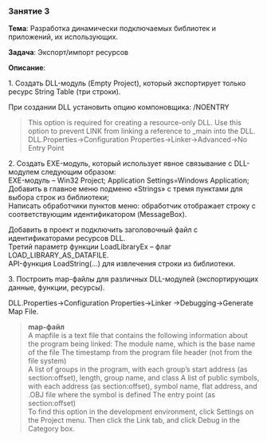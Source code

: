 ### Занятие 3

**Тема**: Разработка динамически подключаемых библиотек и приложений, их использующих.

**Задача**: Экспорт/импорт ресурсов

**Описание**:

1.&nbsp;Создать DLL-модуль (Empty Project), который экспортирует только ресурс String Table (три строки).  

При создании DLL установить опцию компоновщика:
/NOENTRY  
>This option is required for creating a resource-only DLL.
Use this option to prevent LINK from linking a reference to _main into the DLL.  
DLL.Properties->Configuration Properties->Linker->Advanced->No Entry Point  

2.&nbsp;Создать EXE-модуль, который использует явное связывание с DLL-модулем следующим образом:  
EXE-модуль – Win32 Project; Application Settings=Windows Application;  
Добавить в главное меню подменю «Strings» с тремя  пунктами для выбора строк из библиотеки;  
Написать обработчики пунктов меню: обработчик отображает строку с соответствующим идентификатором (MessageBox).  

Добавить в проект и подключить заголовочный файл с идентификаторами ресурсов DLL.  
Третий параметр функции LoadLibraryEx – флаг LOAD_LIBRARY_AS_DATAFILE.  
API-функция LoadString(…) для извлечения строки из библиотеки.  

3.&nbsp;Построить map-файлы для различных DLL-модулей (экспортирующих данные, функции, ресурсы).  

DLL.Properties->Configuration Properties->Linker ->Debugging->Generate Map File.  

>**map-файл**  
A mapfile is a text file that contains the following information about the program being linked: 
The module name, which is the base name of the file
The timestamp from the program file header (not from the file system)  
A list of groups in the program, with each group’s start address (as section:offset), length, group name, and class
A list of public symbols, with each address (as section:offset), symbol name, flat address, and .OBJ file where the symbol is defined
The entry point (as section:offset)  
To find this option in the development environment, click Settings on the Project menu. Then click the Link tab, and click Debug in the Category box.  